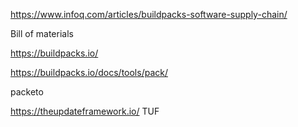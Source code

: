 
https://www.infoq.com/articles/buildpacks-software-supply-chain/

Bill of materials

https://buildpacks.io/

https://buildpacks.io/docs/tools/pack/

packeto

https://theupdateframework.io/ TUF
